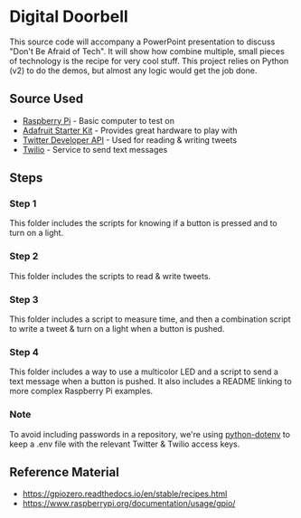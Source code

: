 # Digital Doorbell

This source code will accompany a PowerPoint presentation to discuss "Don't Be Afraid of Tech".
It will show how combine multiple, small pieces of technology is the recipe for very cool stuff.
This project relies on Python (v2) to do the demos, but almost any logic would get the job done.

## Source Used

* [Raspberry Pi](https://www.raspberrypi.org/) - Basic computer to test on
* [Adafruit Starter Kit](https://www.adafruit.com/?q=starter+kit&sort=BestMatch) - Provides great hardware to play with
* [Twitter Developer API](https://developer.twitter.com/) - Used for reading & writing tweets
* [Twilio](https://www.twilio.com/) - Service to send text messages

## Steps

### Step 1
This folder includes the scripts for knowing if a button is pressed and to turn on a light.

### Step 2
This folder includes the scripts to read & write tweets.

### Step 3
This folder includes a script to measure time, and then a combination script to write a tweet & turn on a light when a button is pushed.

### Step 4
This folder includes a way to use a multicolor LED and a script to send a text message when a button is pushed.
It also includes a README linking to more complex Raspberry Pi examples.

### Note
To avoid including passwords in a repository, we're using [python-dotenv](https://pypi.org/project/python-dotenv/) to keep a .env file with the relevant Twitter & Twilio access keys.

## Reference Material
* https://gpiozero.readthedocs.io/en/stable/recipes.html
* https://www.raspberrypi.org/documentation/usage/gpio/
